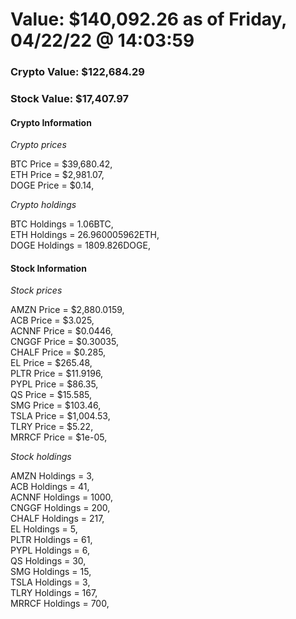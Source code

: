 # Value: $140,092.26 as of Friday, 04/22/22 @ 14:03:59 

### Crypto Value: $122,684.29

### Stock Value: $17,407.97

#### Crypto Information 
*Crypto prices* 

BTC Price = $39,680.42,  
ETH Price = $2,981.07,  
DOGE Price = $0.14,  


*Crypto holdings* 

BTC Holdings = 1.06BTC,  
ETH Holdings = 26.960005962ETH,  
DOGE Holdings = 1809.826DOGE,  


#### Stock Information 

*Stock prices* 

AMZN Price = $2,880.0159,  
ACB Price = $3.025,  
ACNNF Price = $0.0446,  
CNGGF Price = $0.30035,  
CHALF Price = $0.285,  
EL Price = $265.48,  
PLTR Price = $11.9196,  
PYPL Price = $86.35,  
QS Price = $15.585,  
SMG Price = $103.46,  
TSLA Price = $1,004.53,  
TLRY Price = $5.22,  
MRRCF Price = $1e-05,  


*Stock holdings* 

AMZN Holdings = 3,  
ACB Holdings = 41,  
ACNNF Holdings = 1000,  
CNGGF Holdings = 200,  
CHALF Holdings = 217,  
EL Holdings = 5,  
PLTR Holdings = 61,  
PYPL Holdings = 6,  
QS Holdings = 30,  
SMG Holdings = 15,  
TSLA Holdings = 3,  
TLRY Holdings = 167,  
MRRCF Holdings = 700,  


